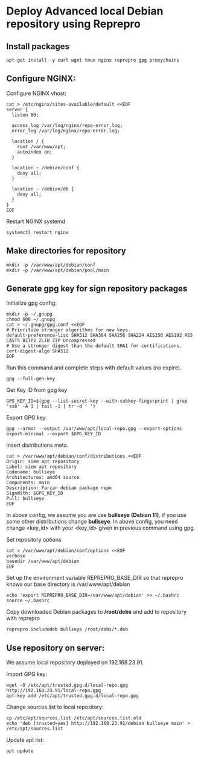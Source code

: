 # Deploy Advanced local Debian repository using Reprepro

## Install packages
```
apt-get install -y curl wget tmux nginx reprepro gpg proxychains
```

## Configure NGINX:
Configure NGINX vhost:
```
cat > /etc/nginx/sites-available/default <<EOF
server {
  listen 80;

  access_log /var/log/nginx/repo-error.log;
  error_log /var/log/nginx/repo-error.log;

  location / {
    root /var/www/apt;
    autoindex on;
  }

  location ~ /debian/conf {
    deny all;
  }

  location ~ /debian/db {
    deny all;
  }
}
EOF
```

Restart NGINX systemd
```
systemctl restart nginx
```


## Make directories for repository
```
mkdir -p /var/www/apt/debian/conf
mkdir -p /var/www/apt/debian/pool/main
```

## Generate gpg key for sign repository packages
Initialize gpg config:
```
mkdir -p ~/.gnupg
chmod 600 ~/.gnupg
cat > ~/.gnupg/gpg.conf <<EOF
# Prioritize stronger algorithms for new keys.
default-preference-list SHA512 SHA384 SHA256 SHA224 AES256 AES192 AES CAST5 BZIP2 ZLIB ZIP Uncompressed
# Use a stronger digest than the default SHA1 for certifications.
cert-digest-algo SHA512
EOF
```


Run this command and complete steps with default values (no expire).
```
gpg --full-gen-key
```

Get Key ID from gpg key
```
GPG_KEY_ID=$(gpg --list-secret-key --with-subkey-fingerprint | grep 'ssb' -A 1 | tail -1 | tr -d ' ')
```

Export GPG key.
```
gpg --armor --output /var/www/apt/local-repo.gpg --export-options export-minimal --export $GPG_KEY_ID
```

Insert distributions meta.

```
cat > /var/www/apt/debian/conf/distributions <<EOF
Origin: siem apt repository
Label: siem apt repository
Codename: bullseye
Architectures: amd64 source
Components: main
Description: Farzan debian package repo
SignWith: $GPG_KEY_ID
Pull: bullseye
EOF
```

In above config, we assume you are use **bullseye (Debian 11)**, if you use some other distributions change **bullseye**.
In above config, you need change <key_id> with your <key_id> given in previous command using gpg.

Set repository options
```
cat > /var/www/apt/debian/conf/options <<EOF
verbose
basedir /var/www/apt/debian
EOF
```

Set up the environment variable REPREPRO_BASE_DIR so that reprepro knows our base directory is /var/www/apt/debian
```
echo 'export REPREPRO_BASE_DIR=/var/www/apt/debian' >> ~/.bashrc
source ~/.bashrc
```

Copy downloaded Debian packages to **/root/debs** and add to repository with reprepro
```
reprepro includedeb bullseye /root/debs/*.deb
```


## Use repository on server:
We assume local repository deployed on 192.168.23.91.

Import GPG key:
```
wget -O /etc/apt/trusted.gpg.d/local-repo.gpg http://192.168.23.91/local-repo.gpg
apt-key add /etc/apt/trusted.gpg.d/local-repo.gpg
```

Change sources.list to local repository:
```
cp /etc/apt/sources.list /etc/apt/sources.list.old
echo 'deb [trusted=yes] http://192.168.23.91/debian bullseye main' > /etc/apt/sources.list
```

Update apt list:
```
apt update
```
